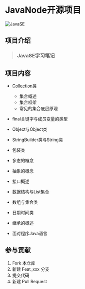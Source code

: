 ﻿# JavaNode开源项目

![JavaSE](https://arquivo.devmedia.com.br/marketing/img/curso-curso-java-se-423.png)
## 项目介绍

> ### JavaSE学习笔记

## 项目内容

- [Collection类](word/Collection类（集合类）.docx)
  
    - 集合概述
    - 集合框架
    - 常见的集合底层原理
- final关键字与成员变量的类型
- Object与Object类
- StringBuilder类与String类 
- 包装类
- 多态的概念
- 抽象的概念
- 接口概述
- 数据结构与List集合
- 数组与集合类
- 日期时间类
- 继承的概述
- 面对程序Java语言

## 参与贡献
1.  Fork 本仓库
2.  新建 Feat_xxx 分支
3.  提交代码
4.  新建 Pull Request